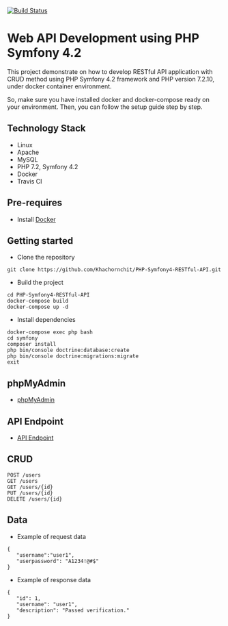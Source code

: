 [![Build Status](https://travis-ci.org/Khachornchit/PHP-Symfony4-RESTful-API.svg?branch=master)](https://travis-ci.org/Khachornchit/PHP-Symfony4-RESTful-API)

# Web API Development using PHP Symfony 4.2
This project demonstrate on how to develop RESTful API application with CRUD method using PHP Symfony 4.2 framework and PHP version 7.2.10, under docker container environment.

So, make sure you have installed docker and docker-compose ready on your environment. Then, you can follow the setup guide step by step.

## Technology Stack
* Linux
* Apache
* MySQL
* PHP 7.2, Symfony 4.2
* Docker
* Travis CI

## Pre-requires
* Install [Docker](https://www.docker.com/)

## Getting started
* Clone the repository
```
git clone https://github.com/Khachornchit/PHP-Symfony4-RESTful-API.git
```
* Build the project
```
cd PHP-Symfony4-RESTful-API
docker-compose build
docker-compose up -d
```
* Install dependencies
```
docker-compose exec php bash
cd symfony
composer install
php bin/console doctrine:database:create
php bin/console doctrine:migrations:migrate
exit
```

## phpMyAdmin
* [phpMyAdmin](http://localhost:5033)

## API Endpoint
* [API Endpoint](http://localhost:5031/api)

## CRUD
```
POST /users
GET /users
GET /users/{id}
PUT /users/{id}
DELETE /users/{id}
```

## Data
* Example of request data
```
{
   "username":"user1",
   "userpassword": "A1234!@#$"
}
```
* Example of response data
```
{
   "id": 1,
   "username": "user1",
   "description": "Passed verification."
}
```